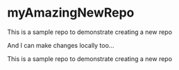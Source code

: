 # myAmazingNewRepo
This is a sample repo to demonstrate creating a new repo

And I can make changes locally too...

This is a sample repo to demonstrate creating a new repo
